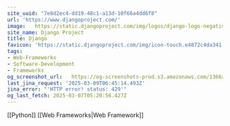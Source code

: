 ```yaml
---
site_uuid: "7e8d2ec4-dd19-48c1-a13d-10f66a4dd6f8"
url: 'https://www.djangoproject.com/'
image:   https://static.djangoproject.com/img/logos/django-logo-negative.1d528e2cb5fb.png
site_name: Django Project
title: Django
favicon: 'https://static.djangoproject.com/img/icon-touch.e4872c4da341.png'
tags:
- Web-Frameworks
- Software-Development
- Frameworks
og_screenshot_url:   https://og-screenshots-prod.s3.amazonaws.com/1366x768/80/false/7331003f4e8f8f20cfd89538185f704112adb0ffab5a76075f73fb0a1f6d20cd.jpeg
last_jina_request: '2025-03-09T06:45:14.493Z'
jina_error: "'HTTP error! status: 429'"
og_last_fetch: 2025-03-07T05:20:56.427Z
---
```

[[Python]] [[Web Frameworks|Web Framework]]
